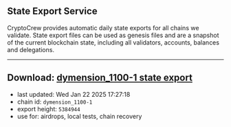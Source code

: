 ## State Export Service
CryptoCrew provides automatic daily state exports for all chains we validate. State export files can be used as genesis files and are a snapshot of the current blockchain state, including all validators, accounts, balances and delegations.

---
**Download: [dymension_1100-1 state export](https://dl-eu2.ccvalidators.com/SERVICE/dymension/dymension_1100-1_export_5384944.json)**
---

- last updated: Wed Jan 22 2025 17:27:18
- chain id: `dymension_1100-1`
- export height: `5384944`
- use for: airdrops, local tests, chain recovery
